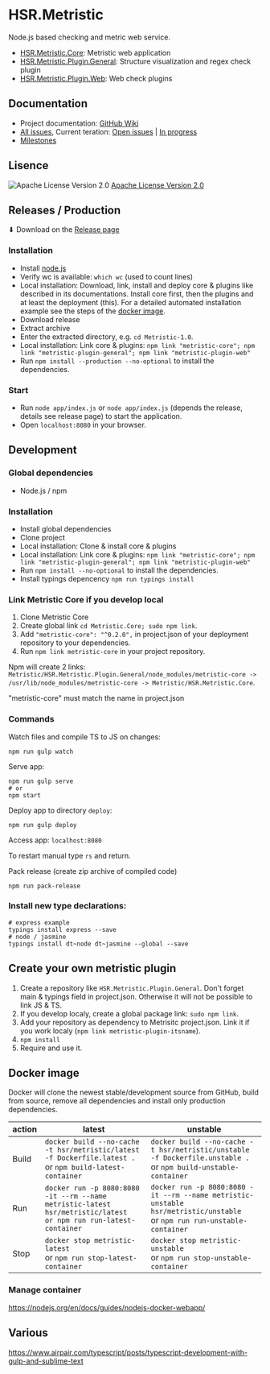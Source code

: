 # HSR.Metristic
Node.js based checking and metric web service.

* [HSR.Metristic.Core](https://github.com/IFS-Web/HSR.Metristic.Core): Metristic web application
* [HSR.Metristic.Plugin.General](https://github.com/IFS-Web/HSR.Metristic.Plugin.General): Structure visualization and regex check plugin
* [HSR.Metristic.Plugin.Web](https://github.com/IFS-Web/HSR.Metristic.Plugin.Web): Web check plugins


## Documentation

* Project documentation: [GitHub Wiki](https://github.com/IFS-Web/HSR.Metristic/wiki)
* [All issues](https://github.com/IFS-Web/HSR.Metristic/issues), Current teration: [Open issues](https://github.com/IFS-Web/HSR.Metristic/issues?q=is%3Aopen+is%3Aissue+milestone%3A%2A+no%3Aassignee) | [In progress](https://github.com/IFS-Web/HSR.Metristic/issues?utf8=%E2%9C%93&q=is%3Aopen%20is%3Aissue%20milestone%3A*%20assignee%3A*)
* [Milestones](https://github.com/IFS-Web/HSR.Metristic/milestones)


## Lisence
![Apache License Version 2.0](https://www.apache.org/img/asf_logo.png)
[Apache License Version 2.0](./LICENSE)


## Releases / Production

⬇ Download on the [Release page](https://github.com/IFS-Web/HSR.Metristic/releases)

### Installation

* Install [node.js](https://nodejs.org/en/)
* Verify wc is available: `which wc` (used to count lines)
* Local installation: Download, link, install and deploy core & plugins like described in its documentations. Install core first, then the plugins and at least the deployment (this). For a detailed automated installation example see the steps of the [docker image](./Dockerfile.latest).
* Download release
* Extract archive
* Enter the extracted directory, e.g. `cd Metristic-1.0`.
* Local installation: Link core & plugins: `npm link "metristic-core"; npm link "metristic-plugin-general"; npm link "metristic-plugin-web"`
* Run `npm install --production --no-optional` to install the dependencies.

### Start

* Run `node app/index.js` or `node app/index.js` (depends the release, details see release page) to start the application.
* Open `localhost:8080` in your browser.


## Development

### Global dependencies

* Node.js / npm

### Installation

* Install global dependencies
* Clone project
* Local installation: Clone & install core & plugins
* Local installation: Link core & plugins: `npm link "metristic-core"; npm link "metristic-plugin-general"; npm link "metristic-plugin-web"`
* Run `npm install --no-optional` to install the dependencies.
* Install typings depencency `npm run typings install`

### Link Metristic Core if you develop local

1. Clone Metristic Core
2. Create global link `cd Metristic.Core; sudo npm link`.
3. Add `"metristic-core": "^0.2.0",` in project.json of your deployment repository to your dependencies.
4. Run `npm link metristic-core` in your project repository.

Npm will create 2 links: `Metristic/HSR.Metristic.Plugin.General/node_modules/metristic-core -> /usr/lib/node_modules/metristic-core -> Metristic/HSR.Metristic.Core`.

"metristic-core" must match the name in project.json


### Commands

Watch files and compile TS to JS on changes:
```shell
npm run gulp watch
```
Serve app:
```shell
npm run gulp serve
# or
npm start
```
Deploy app to directory `deploy`:
```shell
npm run gulp deploy
```
Access app:
`localhost:8080`

To restart manual type `rs` and return.

Pack release (create zip archive of compiled code)
```shell
npm run pack-release
```


### Install new type declarations:
```shell
# express example
typings install express --save
# node / jasmine
typings install dt~node dt~jasmine --global --save
```


## Create your own metristic plugin

1. Create a repository like `HSR.Metristic.Plugin.General`. Don't forget main & typings field in project.json. Otherwise it will not be possible to link JS & TS.
2. If you develop localy, create a global package link: `sudo npm link`.
3. Add your repository as dependency to Metrisitc project.json. Link it if you work localy (`npm link metristic-plugin-itsname`).
4. `npm install`
5. Require and use it.


## Docker image

Docker will clone the newest stable/development source from GitHub, build from source, remove all dependencies and install only production dependencies.

action | latest | unstable
--- | --- | ---
Build | `docker build --no-cache -t hsr/metristic/latest -f Dockerfile.latest .`<br />or `npm build-latest-container` | `docker build --no-cache -t hsr/metristic/unstable -f Dockerfile.unstable .`<br />or `npm build-unstable-container`
Run | `docker run -p 8080:8080 -it --rm --name metristic-latest hsr/metristic/latest` <br />`or npm run run-latest-container` | `docker run -p 8080:8080 -it --rm --name metristic-unstable hsr/metristic/unstable`<br />or `npm run run-unstable-container`
Stop | `docker stop metristic-latest` <br />or `npm run stop-latest-container` | `docker stop metristic-unstable` <br />or `npm run stop-unstable-container`


### Manage container

https://nodejs.org/en/docs/guides/nodejs-docker-webapp/


## Various

https://www.airpair.com/typescript/posts/typescript-development-with-gulp-and-sublime-text
